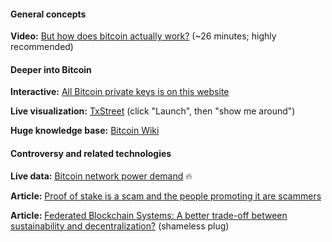 #### General concepts

**Video:** [But how does bitcoin actually work?](https://www.youtube.com/watch?v=bBC-nXj3Ng4) (~26 minutes; highly recommended)

#### Deeper into Bitcoin

**Interactive:** [All Bitcoin private keys is on this website](https://playxo.com/)

**Live visualization:** [TxStreet](https://txstreet.com/v/btc) (click "Launch", then "show me around")

**Huge knowledge base:** [Bitcoin Wiki](https://en.bitcoin.it/)

#### Controversy and related technologies

**Live data:** [Bitcoin network power demand](https://ccaf.io/cbeci/index) 🔥

**Article:** [Proof of stake is a scam and the people promoting it are scammers](https://yanmaani.github.io/proof-of-stake-is-a-scam-and-the-people-promoting-it-are-scammers/)

**Article:** [Federated Blockchain Systems: A better trade-off between sustainability and decentralization?](https://www.weizenbaum-institut.de/media/Publikationen/Weizenbaum_Series/Weizenbaum_Series_26.pdf) (shameless plug)
